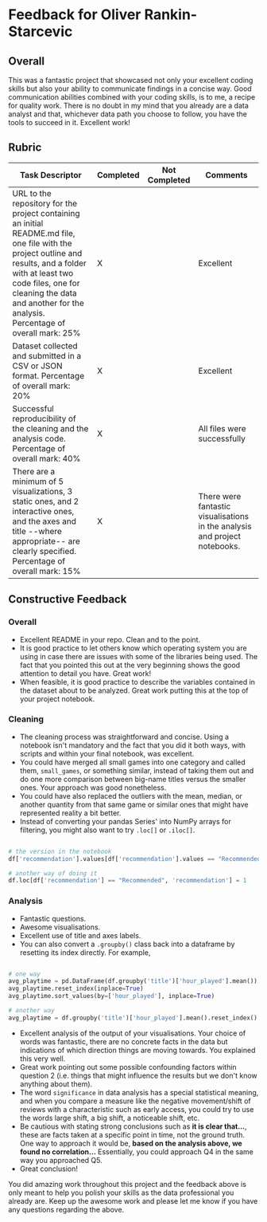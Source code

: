 # Feedback for Oliver Rankin-Starcevic

## Overall

This was a fantastic project that showcased not only your excellent coding skills but also your ability to communicate findings in a concise way. Good communication abilities combined with your coding skills, is to me, a recipe for quality work. There is no doubt in my mind that you already are a data analyst and that, whichever data path you choose to follow, you have the tools to succeed in it. Excellent work!

## Rubric

| Task Descriptor | Completed | Not Completed | Comments |
| -------- | -------- | -------- | -------- |
| URL to the repository for the project containing an initial README.md file, one file with the project outline and results, and a folder with at least two code files, one for cleaning the data and another for the analysis. Percentage of overall mark: 25% | X |  | Excellent |
| Dataset collected and submitted in a CSV or JSON format. Percentage of overall mark: 20% | X |  | Excellent |
| Successful reproducibility of the cleaning and the analysis code. Percentage of overall mark: 40% | X |  | All files were successfully |
| There are a minimum of 5 visualizations, 3 static ones, and 2 interactive ones, and the axes and title --where appropriate-- are clearly specified. Percentage of overall mark: 15% | X |  | There were fantastic visualisations in the analysis and project notebooks. |



## Constructive Feedback

### Overall
- Excellent README in your repo. Clean and to the point.
- It is good practice to let others know which operating system you are using in case there are issues with some of the libraries being used. The fact that you pointed this out at the very beginning shows the good attention to detail you have. Great work!
- When feasible, it is good practice to describe the variables contained in the dataset about to be analyzed. Great work putting this at the top of your project notebook.

### Cleaning
- The cleaning process was straightforward and concise. Using a notebook isn't mandatory and the fact that you did it both ways, with scripts and within your final notebook, was excellent.
- You could have merged all small games into one category and called them, `small_games`, or something similar, instead of taking them out and do one more comparison between big-name titles versus the smaller ones. Your approach was good nonetheless.
- You could have also replaced the outliers with the mean, median, or another quantity from that same game or similar ones that might have represented reality a bit better.
- Instead of converting your pandas Series' into NumPy arrays for filtering, you might also want to try `.loc[]` or `.iloc[]`.

```python

# the version in the notebook
df['recommendation'].values[df['recommendation'].values == "Recommended"] = 1

# another way of doing it
df.loc[df['recommendation'] == "Recommended", 'recommendation'] = 1

```


### Analysis

- Fantastic questions.
- Awesome visualisations.
- Excellent use of title and axes labels.
- You can also convert a `.groupby()` class back into a dataframe by resetting its index directly. For example,

```python

# one way
avg_playtime = pd.DataFrame(df.groupby('title')['hour_played'].mean())
avg_playtime.reset_index(inplace=True)
avg_playtime.sort_values(by=['hour_played'], inplace=True)

# another way
avg_playtime = df.groupby('title')['hour_played'].mean().reset_index().sort_values('hour_played')

```
- Excellent analysis of the output of your visualisations. Your choice of words was fantastic, there are no concrete facts in the data but indications of which direction things are moving towards. You explained this very well.
- Great work pointing out some possible confounding factors within question 2 (i.e. things that might influence the results but we don't know anything about them).
- The word `significance` in data analysis has a special statistical meaning, and when you compare a measure like the negative movement/shift of reviews with a characteristic such as early access, you could try to use the words large shift, a big shift, a noticeable shift, etc.
- Be cautious with stating strong conclusions such as **it is clear that...**, these are facts taken at a specific point in time, not the ground truth. One way to approach it would be, **based on the analysis above, we found no correlation...** Essentially, you could approach Q4 in the same way you approached Q5.
- Great conclusion!

You did amazing work throughout this project and the feedback above is only meant to help you polish your skills as the data professional you already are. Keep up the awesome work and please let me know if you have any questions regarding the above.